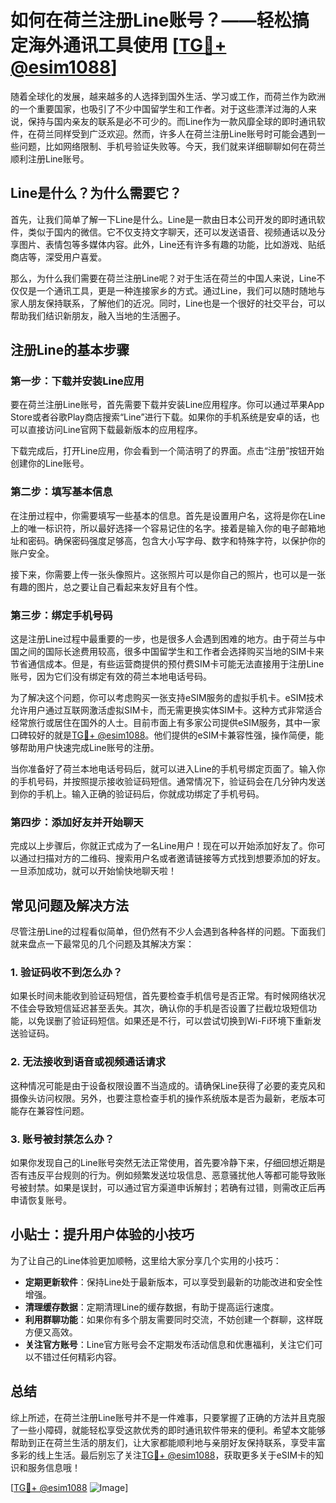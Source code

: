 # 如何在荷兰注册Line账号？——轻松搞定海外通讯工具使用 [[TG💪+ @esim1088](https://t.me/s/esim1088)]

随着全球化的发展，越来越多的人选择到国外生活、学习或工作，而荷兰作为欧洲的一个重要国家，也吸引了不少中国留学生和工作者。对于这些漂洋过海的人来说，保持与国内亲友的联系是必不可少的。而Line作为一款风靡全球的即时通讯软件，在荷兰同样受到广泛欢迎。然而，许多人在荷兰注册Line账号时可能会遇到一些问题，比如网络限制、手机号验证失败等。今天，我们就来详细聊聊如何在荷兰顺利注册Line账号。

## Line是什么？为什么需要它？

首先，让我们简单了解一下Line是什么。Line是一款由日本公司开发的即时通讯软件，类似于国内的微信。它不仅支持文字聊天，还可以发送语音、视频通话以及分享图片、表情包等多媒体内容。此外，Line还有许多有趣的功能，比如游戏、贴纸商店等，深受用户喜爱。

那么，为什么我们需要在荷兰注册Line呢？对于生活在荷兰的中国人来说，Line不仅仅是一个通讯工具，更是一种连接家乡的方式。通过Line，我们可以随时随地与家人朋友保持联系，了解他们的近况。同时，Line也是一个很好的社交平台，可以帮助我们结识新朋友，融入当地的生活圈子。

## 注册Line的基本步骤

### 第一步：下载并安装Line应用

要在荷兰注册Line账号，首先需要下载并安装Line应用程序。你可以通过苹果App Store或者谷歌Play商店搜索“Line”进行下载。如果你的手机系统是安卓的话，也可以直接访问Line官网下载最新版本的应用程序。

下载完成后，打开Line应用，你会看到一个简洁明了的界面。点击“注册”按钮开始创建你的Line账号。

### 第二步：填写基本信息

在注册过程中，你需要填写一些基本的信息。首先是设置用户名，这将是你在Line上的唯一标识符，所以最好选择一个容易记住的名字。接着是输入你的电子邮箱地址和密码。确保密码强度足够高，包含大小写字母、数字和特殊字符，以保护你的账户安全。

接下来，你需要上传一张头像照片。这张照片可以是你自己的照片，也可以是一张有趣的图片，总之要让自己看起来友好且有个性。

### 第三步：绑定手机号码

这是注册Line过程中最重要的一步，也是很多人会遇到困难的地方。由于荷兰与中国之间的国际长途费用较高，很多中国留学生和工作者会选择购买当地的SIM卡来节省通信成本。但是，有些运营商提供的预付费SIM卡可能无法直接用于注册Line账号，因为它们没有绑定有效的荷兰本地电话号码。

为了解决这个问题，你可以考虑购买一张支持eSIM服务的虚拟手机卡。eSIM技术允许用户通过互联网激活虚拟SIM卡，而无需更换实体SIM卡。这种方式非常适合经常旅行或居住在国外的人士。目前市面上有多家公司提供eSIM服务，其中一家口碑较好的就是[TG💪+ @esim1088](https://t.me/s/esim1088)。他们提供的eSIM卡兼容性强，操作简便，能够帮助用户快速完成Line账号的注册。

当你准备好了荷兰本地电话号码后，就可以进入Line的手机号绑定页面了。输入你的手机号码，并按照提示接收验证码短信。通常情况下，验证码会在几分钟内发送到你的手机上。输入正确的验证码后，你就成功绑定了手机号码。

### 第四步：添加好友并开始聊天

完成以上步骤后，你就正式成为了一名Line用户！现在可以开始添加好友了。你可以通过扫描对方的二维码、搜索用户名或者邀请链接等方式找到想要添加的好友。一旦添加成功，就可以开始愉快地聊天啦！

## 常见问题及解决方法

尽管注册Line的过程看似简单，但仍然有不少人会遇到各种各样的问题。下面我们就来盘点一下最常见的几个问题及其解决方案：

### 1. 验证码收不到怎么办？

如果长时间未能收到验证码短信，首先要检查手机信号是否正常。有时候网络状况不佳会导致短信延迟甚至丢失。其次，确认你的手机是否设置了拦截垃圾短信功能，以免误删了验证码短信。如果还是不行，可以尝试切换到Wi-Fi环境下重新发送验证码。

### 2. 无法接收到语音或视频通话请求

这种情况可能是由于设备权限设置不当造成的。请确保Line获得了必要的麦克风和摄像头访问权限。另外，也要注意检查手机的操作系统版本是否为最新，老版本可能存在兼容性问题。

### 3. 账号被封禁怎么办？

如果你发现自己的Line账号突然无法正常使用，首先要冷静下来，仔细回想近期是否有违反平台规则的行为。例如频繁发送垃圾信息、恶意骚扰他人等都可能导致账号被封禁。如果是误封，可以通过官方渠道申诉解封；若确有过错，则需改正后再申请恢复账号。

## 小贴士：提升用户体验的小技巧

为了让自己的Line体验更加顺畅，这里给大家分享几个实用的小技巧：

- **定期更新软件**：保持Line处于最新版本，可以享受到最新的功能改进和安全性增强。
- **清理缓存数据**：定期清理Line的缓存数据，有助于提高运行速度。
- **利用群聊功能**：如果你有多个朋友需要同时交流，不妨创建一个群聊，这样既方便又高效。
- **关注官方账号**：Line官方账号会不定期发布活动信息和优惠福利，关注它们可以不错过任何精彩内容。

## 总结

综上所述，在荷兰注册Line账号并不是一件难事，只要掌握了正确的方法并且克服了一些小障碍，就能轻松享受这款优秀的即时通讯软件带来的便利。希望本文能够帮助到正在荷兰生活的朋友们，让大家都能顺利地与亲朋好友保持联系，享受丰富多彩的线上生活。最后别忘了关注[TG💪+ @esim1088](https://t.me/s/esim1088)，获取更多关于eSIM卡的知识和服务信息哦！

[[TG💪+ @esim1088](https://t.me/s/esim1088) ![Image](https://i.postimg.cc/4NQfJmqS/Snipaste-2025-05-13-00-14-12.png)]